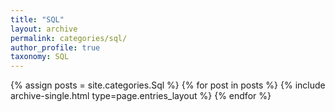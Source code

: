 ```yaml
---
title: "SQL"
layout: archive
permalink: categories/sql/
author_profile: true
taxonomy: SQL
---
```



{% assign posts = site.categories.Sql %}
{% for post in posts %} {% include archive-single.html type=page.entries_layout %} {% endfor %}
